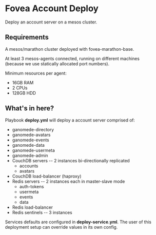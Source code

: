 # Fovea Account Deploy

Deploy an account server on a mesos cluster.

## Requirements

A mesos/marathon cluster deployed with fovea-marathon-base.

At least 3 mesos-agents connected, running on different machines (because we use statically allocated port numbers).

Minimum resources per agent:

 - 16GB RAM
 - 2 CPUs
 - 128GB HDD

## What's in here?

Playbook **deploy.yml** will deploy a account server comprised of:

 - ganomede-directory
 - ganomede-avatars
 - ganomede-events
 - ganomede-data
 - ganomede-usermeta
 - ganomede-admin
 - CouchDB servers -- 2 instances bi-directionally replicated
   - accounts
   - avatars
 - CouchDB load-balancer (haproxy)
 - Redis servers -- 2 instances each in master-slave mode
   - auth-tokens
   - usermeta
   - events
   - data
 - Redis load-balancer
 - Redis sentinels -- 3 instances

Services defaults are configured in **deploy-service.yml**. The user of this deployment setup can override values in its own config.
